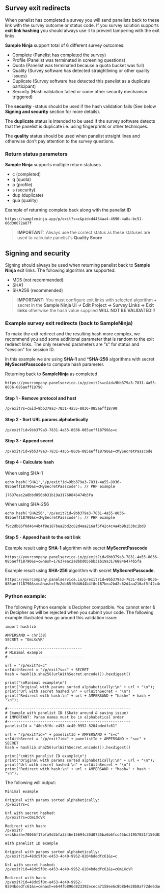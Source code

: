 ## Survey exit redirects

When panelist has completed a survey you will send panelists back to these link with the survey outcome or status code. If you survey solution supports **exit link hashing** you should always use it to prevent tampering with the exit links.

**Sample Ninja** support total of 6 different survey outcomes:

- Complete (Panelist has completed the survey)
- Profile (Panelist was terminated in screening questions)
- Quota (Panelist was terminated because a quota bucket was full)
- Quality (Survey software has detected straightlining or other quality issues)
- Duplicate (Survey software has detected this panelist as a duplicate participant)
- Security (Hash validation failed or some other security mechanism triggered)

The **security** -status should be used if the hash validation fails (See below **Signing and security** section for more details). 

The **duplicate** status is intended to be used if the survey software detects that the panelist is duplicate i.e. using fingerprints or other techniques. 

The **quality** status should be used when panelist straight lines and otherwise don't pay attention to the survey questions.

### Return status parameters

**Sample Ninja** supports multiple return statuses
- c (completed)
- q (quota)
- p (profile)
- s (security)
- dup (duplicate)
- qua (quality)

Example of returning complete back along with the panelist ID
```
https://sampleninja.app/p/exit?s=c&pid=d4454aa4-4690-4a8a-bc51-66d30072a87f
```

> **IMPORTANT:** Always use the correct status as these statuses are used to calculate panelist's **Quality Score**

## Signing and security
Signing should always be used when returning panelist back to **Sample Ninja** exit links. The following algoritms are supported:

- MD5 (not recommended)
- SHA1 
- SHA256 (recommended)

> **IMPORTANT:** You must configure exit links with selected algorithm + secret in the **Sample Ninja UI -> Edit Project -> Survey Links -> Exit links** otherwise the hash value supplied **WILL NOT BE VALIDATED**!!! 

### Example survey exit redirects (back to SampleNinja)
To make the exit redirect and the resulting hash more complex, we recommend you add some additional parameter that is random to the exit redirect links. The only reserved parameters are "s" for status and "session" for session ID.

In this example we are using **SHA-1** and ***SHA-256** algorithms with secret **MySecretPasscode** to compute hash parameter.

Returning back to **SampleNinja** as completed

```
https://yourcompany.panelservice.io/p/exit?s=c&id=9bb379a3-7831-4a55-8036-085aeff18790
```

#### Step 1 - Remove protocol and host
```
/p/exit?s=c&id=9bb379a3-7831-4a55-8036-085aeff18790
```
#### Step 2 - Sort URL params alphabetically
```
/p/exit?id=9bb379a3-7831-4a55-8036-085aeff18790&s=c
```
#### Step 3 - Append secret
```
/p/exit?id=9bb379a3-7831-4a55-8036-085aeff18790&s=cMySecretPasscode
```
#### Step 4 - Calculate hash
When using SHA-1
```
echo hash('SHA1','/p/exit?id=9bb379a3-7831-4a55-8036-085aeff18790&s=cMySecretPasscode'); // PHP example

17637eac2a8bbd056bb31b19a31768846474b5fa
```

When using SHA-256
```
echo hash('SHA256','/p/exit?id=9bb379a3-7831-4a55-8036-085aeff18790&s=cMySecretPasscode'); // PHP example

f9c2db85f0d4644b4f8e187bea2bd2c62d4aa216af5f42c4c4a4b9b153bc1bd0
```

#### Step 5 - Append hash to the exit link

Example result using **SHA-1** algorithm with secret **MySecretPasscode**
```
https://yourcompany.panelservice.io/p/exit?id=9bb379a3-7831-4a55-8036-085aeff18790&s=c&hash=17637eac2a8bbd056bb31b19a31768846474b5fa
```

Example result using **SHA-256** algorithm with secret **MySecretPasscode**.
```
https://yourcompany.panelservice.io/p/exit?id=9bb379a3-7831-4a55-8036-085aeff18790&s=c&hash=f9c2db85f0d4644b4f8e187bea2bd2c62d4aa216af5f42c4c4a4b9b153bc1bd0
```

### Python example:
The following Python example is Decipher compatible. You cannot enter & in Decipher as will be rejected when you submit your code. The following example illustrated how go around this validation issue:

```
import hashlib 

AMPERSAND = chr(38)
SECRET = "OmLXcVR"

#----------------------------------
# Minimal example
#----------------------------------

url = "/p/exit?s=c"
urlWithSecret = "/p/exit?s=c" + SECRET
hash = hashlib.sha256(urlWithSecret.encode()).hexdigest()

print("\nMinimal example\n")
print("Original with params sorted alphabetically:\n" + url + "\n");
print("Url with secret hashed:\n" + urlWithSecret + "\n")
print("Redirect with hash:\n" + url + AMPERSAND + "hash=" + hash + "\n");

#--------------------------------------------------------
# Example with panelist ID (Skate around & saving issue)
# IMPORTANT: Param names must be in alphabetical order
#--------------------------------------------------------
panelistId = "48dc5f0c-e453-4c40-9952-8204bdedfc61"

url = "/p/exit?id=" + panelistId + AMPERSAND + "s=c"
urlWithSecret = "/p/exit?id=" + panelistId + AMPERSAND + "s=c" + SECRET
hash = hashlib.sha256(urlWithSecret.encode()).hexdigest()

print("\nWith panelist ID example\n")
print("Original with params sorted alphabetically:\n" + url + "\n");
print("Url with secret hashed:\n" + urlWithSecret + "\n")
print("Redirect with hash:\n" + url + AMPERSAND + "hash=" + hash + "\n");
```
The following will output:

```
Minimal example

Original with params sorted alphabetically:
/p/exit?s=c

Url with secret hashed:
/p/exit?s=cOmLXcVR

Redirect with hash:
/p/exit?s=c&hash=70066f17bfa9d3bfa3346e15694c30d0735ba6b6fcc45bc31957031f150d83f8

With panelist ID example

Original with params sorted alphabetically:
/p/exit?id=48dc5f0c-e453-4c40-9952-8204bdedfc61&s=c

Url with secret hashed:
/p/exit?id=48dc5f0c-e453-4c40-9952-8204bdedfc61&s=cOmLXcVR

Redirect with hash:
/p/exit?id=48dc5f0c-e453-4c40-9952-8204bdedfc61&s=c&hash=e644fb896d823392ececa7158ee6c8b8b4e28b8a772de6dad6adf9730934b534
```

